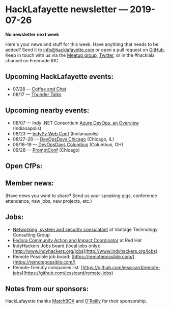 # HackLafayette newsletter — 2019-07-26

**No newsletter next week**

Here's your news and stuff for this week. Have anything that needs to be added? Send it to info@hacklafayette.com or open a pull request on [GitHub](https://github.com/hacklafayette/newsletter). Keep in touch with us via the [Meetup group](https://www.meetup.com/hacklafayette/), [Twitter](https://twitter.com/hacklafayette), or in the #hacklala channel on Freenode IRC.

## Upcoming HackLafayette events:
* 07/28 -- [Coffee and Chat](https://www.meetup.com/hacklafayette/events/bmghxqyzkblc/) 
* 08/17 — [Thunder Talks](https://www.meetup.com/hacklafayette/events/262135464/)


## Upcoming nearby events:
* 08/07 — Indy .NET Consortium [Azure DevOps, an Overview](https://www.meetup.com/Indy-NET-Consortium/events/259189438/) (Indianapolis)
* 08/23 — [IndyPy Web Conf](https://2019.indypy.org/webconf/) (Indianapolis)
* 08/27–28 — [DevOpsDays Chicago](https://www.devopsdays.org/events/2019-chicago) (Chicago, IL)
* 09/18–19 — [DevOpsDays Columbus](https://www.devopsdays.org/events/2019-columbus) (Columbus, OH)
* 09/28 — [PromptConf](https://promptconf.com/) (Chicago)

## Open CfPs:

## Member news:

(Have news you want to share? Send us your speaking gigs, conference attendance, new jobs, new projects, etc.)

## Jobs:

- [Networking, system and security consulatant](https://www.vantagetcg.com/about-us/careers/networking-systems-and-security-consultant-boston/) at Vantage Technology Consulting Group
- [Fedora Community Action and Impact Coordinator](https://global-redhat.icims.com/jobs/70362/open-source-community-manager/job?hub=7&mobile=false&width=1193&height=500&bga=true&needsRedirect=false&jan1offset=-420&jun1offset=-360) at Red Hat
- IndyHackers Jobs board (local jobs only): [http://www.indyhackers.org/jobs](http://www.indyhackers.org/jobs)
- Remote Possible job board: [https://remotepossible.com/](https://remotepossible.com/)
- Remote-friendly companies list: [https://github.com/jessicard/remote-jobs](https://github.com/jessicard/remote-jobs)

## Notes from our sponsors:

HackLafayette thanks [MatchBOX](http://matchboxstudio.org/) and [O'Reilly](http://www.oreilly.com/) for their sponsorship.
